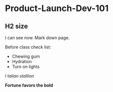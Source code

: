 # Product-Launch-Dev-101
## H2 size 
I can see now. Mark down page.

Before class check list:

- Chewing gum
- Hydration
- Turn on lights

_I talian  stallion_

**Fortune favors the bold**